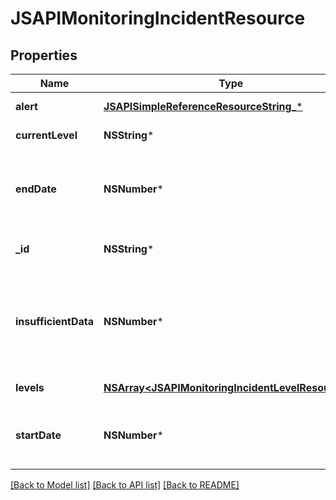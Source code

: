 # JSAPIMonitoringIncidentResource

## Properties
Name | Type | Description | Notes
------------ | ------------- | ------------- | -------------
**alert** | [**JSAPISimpleReferenceResourceString_***](JSAPISimpleReferenceResourceString_.md) | The alert this incident is for | 
**currentLevel** | **NSString*** | The name of the current alert level | 
**endDate** | **NSNumber*** | The endDate as a unix timestamp in seconds the incident was manually ended. Null if still open | [optional] 
**_id** | **NSString*** | The id of the incident. Cannot be changed | 
**insufficientData** | **NSNumber*** | Whether the most recent check for any level had too little data to determine status, and alert level missing_data_policy is &#39;missing&#39; | [optional] 
**levels** | [**NSArray&lt;JSAPIMonitoringIncidentLevelResource&gt;***](JSAPIMonitoringIncidentLevelResource.md) | The statuses of each level | 
**startDate** | **NSNumber*** | The startDate as a unix timestamp in seconds the incident first started | [optional] 

[[Back to Model list]](../README.md#documentation-for-models) [[Back to API list]](../README.md#documentation-for-api-endpoints) [[Back to README]](../README.md)


